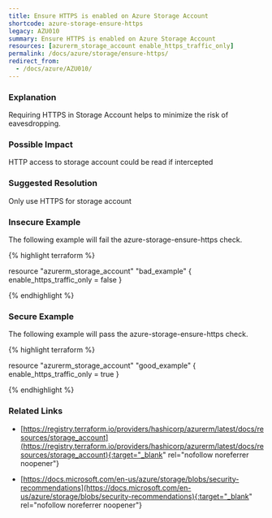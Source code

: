 ```yaml
---
title: Ensure HTTPS is enabled on Azure Storage Account
shortcode: azure-storage-ensure-https
legacy: AZU010
summary: Ensure HTTPS is enabled on Azure Storage Account 
resources: [azurerm_storage_account enable_https_traffic_only] 
permalink: /docs/azure/storage/ensure-https/
redirect_from: 
  - /docs/azure/AZU010/
---
```


### Explanation


Requiring HTTPS in Storage Account helps to minimize the risk of eavesdropping.


### Possible Impact
HTTP access to storage account could be read if intercepted

### Suggested Resolution
Only use HTTPS for storage account


### Insecure Example

The following example will fail the azure-storage-ensure-https check.

{% highlight terraform %}

resource "azurerm_storage_account" "bad_example" {
	enable_https_traffic_only = false
}

{% endhighlight %}



### Secure Example

The following example will pass the azure-storage-ensure-https check.

{% highlight terraform %}

resource "azurerm_storage_account" "good_example" {
	enable_https_traffic_only = true
}

{% endhighlight %}



### Related Links


- [https://registry.terraform.io/providers/hashicorp/azurerm/latest/docs/resources/storage_account](https://registry.terraform.io/providers/hashicorp/azurerm/latest/docs/resources/storage_account){:target="_blank" rel="nofollow noreferrer noopener"}

- [https://docs.microsoft.com/en-us/azure/storage/blobs/security-recommendations](https://docs.microsoft.com/en-us/azure/storage/blobs/security-recommendations){:target="_blank" rel="nofollow noreferrer noopener"}


